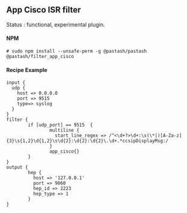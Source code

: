App Cisco ISR filter
---

Status : functional, experimental plugin.

#### NPM
```
# sudo npm install --unsafe-perm -g @pastash/pastash @pastash/filter_app_cisco
```

#### Recipe Example
```
input {
  udp {
    host => 0.0.0.0
    port => 9515
    type=> syslog
  }
}
filter {
        if [udp_port] == 9515  {
                multiline {
                  start_line_regex => /^<\d+?>\d+:\s(\*|)[A-Za-z]{3}\s{1,2}\d{1,2}\s\d{2}:\d{2}:\d{2}\.\d+.*ccsipDisplayMsg:/
                }
                app_cisco{}
        }
}
output {
        hep {
          host => '127.0.0.1'
          port => 9060
          hep_id => 2223
          hep_type => 1
        }
}


```
